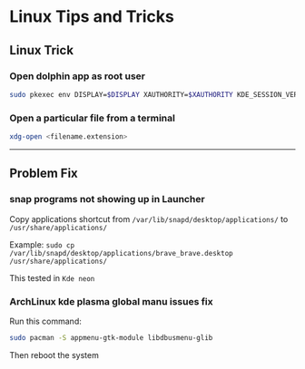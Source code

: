 # Linux Tips and Tricks
## Linux Trick
### Open dolphin app as root user
```zsh
sudo pkexec env DISPLAY=$DISPLAY XAUTHORITY=$XAUTHORITY KDE_SESSION_VERSION=5 KDE_FULL_SESSION=true dolphin
```

### Open a particular file from a terminal
```zsh
xdg-open <filename.extension>
```

---

## Problem Fix
### snap programs not showing up in Launcher

Copy applications shortcut from `/var/lib/snapd/desktop/applications/` to `/usr/share/applications/`

Example: `sudo cp /var/lib/snapd/desktop/applications/brave_brave.desktop /usr/share/applications/`

This tested in `Kde neon`


### ArchLinux kde plasma global manu issues fix

Run this command:
```zsh
sudo pacman -S appmenu-gtk-module libdbusmenu-glib
```
Then reboot the system
